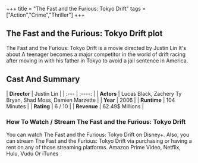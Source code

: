 +++
title = "The Fast and the Furious: Tokyo Drift"
tags = ["Action","Crime","Thriller"]
+++
## The Fast and the Furious: Tokyo Drift plot
The Fast and the Furious: Tokyo Drift is a movie directed by Justin Lin It's about A teenager becomes a major competitor in the world of drift racing after moving in with his father in Tokyo to avoid a jail sentence in America.
## Cast And Summary
| **Director**      | Justin Lin |
    | :---        |    :----:   |
    |  **Actors** | Lucas Black, Zachery Ty Bryan, Shad Moss, Damien Marzette |
    | **Year**   | 2006    |
    |  **Runtime** | 104 Minutes |
    |  **Rating** | 6 / 10 | 
    |  **Revenue** | 62.49$ Millions |
### How To Watch / Stream The Fast and the Furious: Tokyo Drift
You can watch The Fast and the Furious: Tokyo Drift on Disney+.
Also, you can stream The Fast and the Furious: Tokyo Drift via purchasing or having a rent on any of those streaming platforms.
Amazon Prime Video, Netflix, Hulu, Vudu Or iTunes
